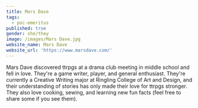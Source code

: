 ```yaml
---
title: Mars Dave
tags:
  - poc-emeritus
published: true
gender: she/they
image: /images/Mars Dave.jpg
website_name: Mars Dave
website_url: 'https://www.marsdave.com/'
---
```


Mars Dave discovered ttrpgs at a drama club meeting in middle school and fell in love. They're a game writer, player, and general enthusiast. They're currently a Creative Writing major at Ringling College of Art and Design, and their understanding of stories has only made their love for ttrpgs stronger. They also love cooking, sewing, and learning new fun facts (feel free to share some if you see them).
